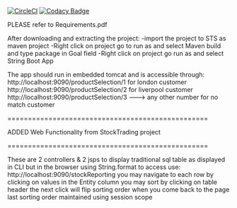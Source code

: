 [![CircleCI](https://circleci.com/gh/aneecebanoun/SpringMVC_Demo.svg?style=svg)](https://circleci.com/gh/aneecebanoun/SpringMVC_Demo)   [![Codacy Badge](https://api.codacy.com/project/badge/Grade/839324d80bb34b09964c67ae85f32750)](https://www.codacy.com/app/java2ee5/SpringMVC_Demo?utm_source=github.com&amp;utm_medium=referral&amp;utm_content=aneecebanoun/SpringMVC_Demo&amp;utm_campaign=Badge_Grade)

PLEASE refer to Requirements.pdf

After downloading and extracting the project:
-import the project to STS as maven project
-Right click on project go to run as and select Maven build and type package in Goal field
-Right click on project go run as and select String Boot App

The app should run in embedded tomcat and is accessible through:
http://localhost:9090/productSelection/1
for london customer 
http://localhost:9090/productSelection/2
for liverpool customer 
http://localhost:9090/productSelection/3 ---> any other number
for no match customer 

=================================================

ADDED Web Functionality from StockTrading project

=================================================

These are 2 controllers & 2 jsps to display traditional sql table as displayed in CLI but in the browser using String.format
to access use:
http://localhost:9090/stockReporting
you may navigate to each row by clicking on values in the Entity column
you may sort by clicking on table header the next click will flip sorting order
when you come back to the page last sorting order maintained using session scope 

